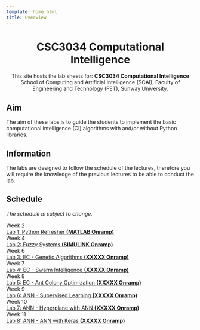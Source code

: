 ```yaml
---
template: home.html
title: Overview
---
```


<h1 style="text-align: center">CSC3034 Computational Intelligence</h1>

<div style="text-align: center;">
This site hosts the lab sheets for: <strong> CSC3034 Computational Intelligence </strong> <br>
School of Computing and Artificial Intelligence (SCAI), Faculty of Engineering and Technology (FET), Sunway University.
</div>

## Aim

The aim of these labs is to guide the students to implement the basic computational intelligence (CI) algorithms with and/or without Python libraries.

## Information

The labs are designed to follow the schedule of the lectures, therefore you will require the knowledge of the previous lectures to be able to conduct the lab.

## Schedule 

*The schedule is subject to change.*

<div class="timeline">
    <div class="container right">
        <div class="date">Week 2</div>
        <div class="content"><a href="./lab1">Lab 1: Python Refresher <strong>(MATLAB Onramp)</strong></a></div>
    </div>
    <div class="container right">
        <div class="date">Week 4</div>
        <div class="content"><a href="./lab2">Lab 2: Fuzzy Systems <strong>(SIMULINK Onramp)</strong></a></div>
    </div>
    <div class="container right">
        <div class="date">Week 6</div>
        <div class="content"><a href="./lab3">Lab 3: EC - Genetic Algorithms <strong>(XXXXX Onramp)</strong></a></div>
    </div>
    <div class="container right">
        <div class="date">Week 7</div>
        <div class="content"><a href="./lab4">Lab 4: EC - Swarm Intelligence <strong>(XXXXX Onramp)</strong></a></div>
    </div>
    <div class="container right">
        <div class="date">Week 8</div>
        <div class="content"><a href="./lab5">Lab 5: EC - Ant Colony Optimization <strong>(XXXXX Onramp)</strong></a></div>
    </div>
    <div class="container right">
        <div class="date">Week 9</div>
        <div class="content"><a href="./lab6">Lab 6: ANN - Supervised Learning <strong>(XXXXX Onramp)</strong></a></div>
    </div>
    <div class="container right">
        <div class="date">Week 10</div>
        <div class="content"><a href="./lab7">Lab 7: ANN - Hyperplane with ANN <strong>(XXXXX Onramp)</strong></a></div>
    </div>
    <div class="container right">
        <div class="date">Week 11</div>
        <div class="content"><a href="./lab8a">Lab 8: ANN - ANN with Keras <strong>(XXXXX Onramp)</strong></a></div>
    </div>  
</div>
